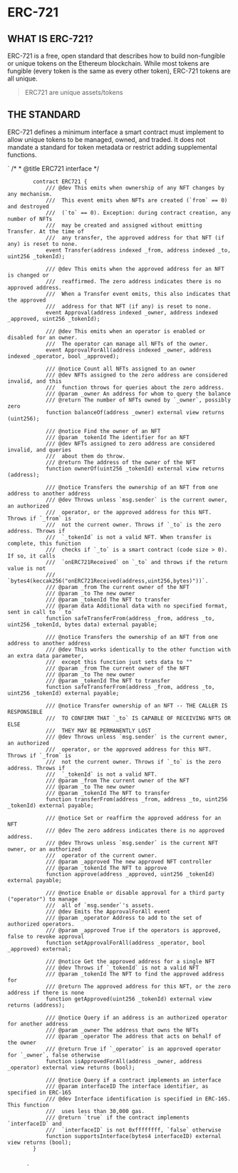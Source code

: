 # ERC-721

## WHAT IS ERC-721?

ERC-721 is a free, open standard that describes how to build non-fungible or unique tokens on the Ethereum blockchain. While most tokens are fungible (every token is the same as every other token), ERC-721 tokens are all unique. 

> ERC721 are unique assets/tokens

## THE STANDARD
ERC-721 defines a minimum interface a smart contract must implement to allow unique tokens to be managed, owned, and traded. It does not mandate a standard for token metadata or restrict adding supplemental functions.

`    /*
            * @title ERC721 interface
            */

            contract ERC721 {
                /// @dev This emits when ownership of any NFT changes by any mechanism.
                ///  This event emits when NFTs are created (`from` == 0) and destroyed
                ///  (`to` == 0). Exception: during contract creation, any number of NFTs
                ///  may be created and assigned without emitting Transfer. At the time of
                ///  any transfer, the approved address for that NFT (if any) is reset to none.
                event Transfer(address indexed _from, address indexed _to, uint256 _tokenId);

                /// @dev This emits when the approved address for an NFT is changed or
                ///  reaffirmed. The zero address indicates there is no approved address.
                ///  When a Transfer event emits, this also indicates that the approved
                ///  address for that NFT (if any) is reset to none.
                event Approval(address indexed _owner, address indexed _approved, uint256 _tokenId);

                /// @dev This emits when an operator is enabled or disabled for an owner.
                ///  The operator can manage all NFTs of the owner.
                event ApprovalForAll(address indexed _owner, address indexed _operator, bool _approved);

                /// @notice Count all NFTs assigned to an owner
                /// @dev NFTs assigned to the zero address are considered invalid, and this
                ///  function throws for queries about the zero address.
                /// @param _owner An address for whom to query the balance
                /// @return The number of NFTs owned by `_owner`, possibly zero
                function balanceOf(address _owner) external view returns (uint256);

                /// @notice Find the owner of an NFT
                /// @param _tokenId The identifier for an NFT
                /// @dev NFTs assigned to zero address are considered invalid, and queries
                ///  about them do throw.
                /// @return The address of the owner of the NFT
                function ownerOf(uint256 _tokenId) external view returns (address);

                /// @notice Transfers the ownership of an NFT from one address to another address
                /// @dev Throws unless `msg.sender` is the current owner, an authorized
                ///  operator, or the approved address for this NFT. Throws if `_from` is
                ///  not the current owner. Throws if `_to` is the zero address. Throws if
                ///  `_tokenId` is not a valid NFT. When transfer is complete, this function
                ///  checks if `_to` is a smart contract (code size > 0). If so, it calls
                ///  `onERC721Received` on `_to` and throws if the return value is not
                ///  `bytes4(keccak256("onERC721Received(address,uint256,bytes)"))`.
                /// @param _from The current owner of the NFT
                /// @param _to The new owner
                /// @param _tokenId The NFT to transfer
                /// @param data Additional data with no specified format, sent in call to `_to`
                function safeTransferFrom(address _from, address _to, uint256 _tokenId, bytes data) external payable;

                /// @notice Transfers the ownership of an NFT from one address to another address
                /// @dev This works identically to the other function with an extra data parameter,
                ///  except this function just sets data to ""
                /// @param _from The current owner of the NFT
                /// @param _to The new owner
                /// @param _tokenId The NFT to transfer
                function safeTransferFrom(address _from, address _to, uint256 _tokenId) external payable;

                /// @notice Transfer ownership of an NFT -- THE CALLER IS RESPONSIBLE
                ///  TO CONFIRM THAT `_to` IS CAPABLE OF RECEIVING NFTS OR ELSE
                ///  THEY MAY BE PERMANENTLY LOST
                /// @dev Throws unless `msg.sender` is the current owner, an authorized
                ///  operator, or the approved address for this NFT. Throws if `_from` is
                ///  not the current owner. Throws if `_to` is the zero address. Throws if
                ///  `_tokenId` is not a valid NFT.
                /// @param _from The current owner of the NFT
                /// @param _to The new owner
                /// @param _tokenId The NFT to transfer
                function transferFrom(address _from, address _to, uint256 _tokenId) external payable;

                /// @notice Set or reaffirm the approved address for an NFT
                /// @dev The zero address indicates there is no approved address.
                /// @dev Throws unless `msg.sender` is the current NFT owner, or an authorized
                ///  operator of the current owner.
                /// @param _approved The new approved NFT controller
                /// @param _tokenId The NFT to approve
                function approve(address _approved, uint256 _tokenId) external payable;

                /// @notice Enable or disable approval for a third party ("operator") to manage
                ///  all of `msg.sender`'s assets.
                /// @dev Emits the ApprovalForAll event
                /// @param _operator Address to add to the set of authorized operators.
                /// @param _approved True if the operators is approved, false to revoke approval
                function setApprovalForAll(address _operator, bool _approved) external;

                /// @notice Get the approved address for a single NFT
                /// @dev Throws if `_tokenId` is not a valid NFT
                /// @param _tokenId The NFT to find the approved address for
                /// @return The approved address for this NFT, or the zero address if there is none
                function getApproved(uint256 _tokenId) external view returns (address);

                /// @notice Query if an address is an authorized operator for another address
                /// @param _owner The address that owns the NFTs
                /// @param _operator The address that acts on behalf of the owner
                /// @return True if `_operator` is an approved operator for `_owner`, false otherwise
                function isApprovedForAll(address _owner, address _operator) external view returns (bool);

                /// @notice Query if a contract implements an interface
                /// @param interfaceID The interface identifier, as specified in ERC-165
                /// @dev Interface identification is specified in ERC-165. This function
                ///  uses less than 30,000 gas.
                /// @return `true` if the contract implements `interfaceID` and
                ///  `interfaceID` is not 0xffffffff, `false` otherwise
                function supportsInterface(bytes4 interfaceID) external view returns (bool);
            }
          

          `